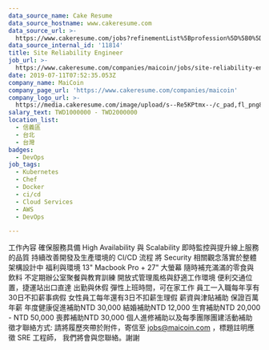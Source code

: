 ```yaml
---
data_source_name: Cake Resume
data_source_hostname: www.cakeresume.com
data_source_url: >-
  https://www.cakeresume.com/jobs?refinementList%5Bprofession%5D%5B0%5D=tech_devops&refi[…]5D=per_year&range%5Bsalary_range%5D%5Bmin%5D=1000000&page=2
data_source_internal_id: '11814'
title: Site Reliability Engineer
job_url: >-
  https://www.cakeresume.com/companies/maicoin/jobs/site-reliability-engineer-15cb37
date: 2019-07-11T07:52:35.053Z
company_name: MaiCoin
company_page_url: 'https://www.cakeresume.com/companies/maicoin'
company_logo_url: >-
  https://media.cakeresume.com/image/upload/s--Re5KPtmx--/c_pad,fl_png8,h_200,w_200/v1562997794/sbdanvrownel8g3xoese.png
salary_text: TWD1000000 - TWD2000000
location_list:
  - 信義區
  - 台北
  - 台灣
badges:
  - DevOps
job_tags:
  - Kubernetes
  - Chef
  - Docker
  - ci/cd
  - Cloud Services
  - AWS
  - DevOps

---
```


工作內容 確保服務具備 High Availability 與 Scalability 即時監控與提升線上服務的品質 持續改善開發及生產環境的 CI/CD 流程 將 Security 相關觀念落實於整體架構設計中 福利與環境 13" Macbook Pro + 27" 大螢幕 隨時補充滿滿的零食與飲料 不定期辦公室聚餐與教育訓練 開放式管理風格與舒適工作環境 便利交通位置，捷運站出口直達 出勤與休假 彈性上班時間，可在家工作 員工一入職每年享有30日不扣薪事病假 女性員工每年還有3日不扣薪生理假 薪資與津貼補助 保證百萬年薪 年度健康促進補助NTD 30,000 結婚補助NTD 12,000 生育補助NTD 20,000 - NTD 50,000 喪葬補助NTD 30,000 個人進修補助以及每季團隊團建活動補助 徵才聯絡方式: 請將履歷夾帶於附件，寄信至 jobs@maicoin.com ，標題註明應徵 SRE 工程師， 我們將會與您聯絡。謝謝
